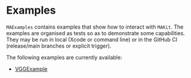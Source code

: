 # Examples

`MAExamples` contains examples that show how to interact with `MAKit`. 
The examples are organised as tests so as to demonstrate some capabilities. 
They may be run in local (Xcode or command line) 
or in the GitHub CI (release/main branches or explicit trigger).

The following examples are currently available: 

- [VGGExample](VGG.md)
